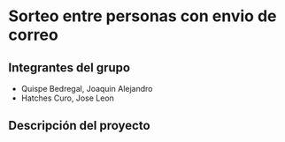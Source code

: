 # Sorteo entre personas con envio de correo

## Integrantes del grupo

- Quispe Bedregal, Joaquin Alejandro
- Hatches Curo, Jose Leon

## Descripción del proyecto